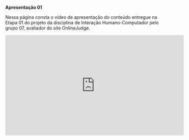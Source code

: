 **Apresentação 01**

Nessa página consta o vídeo de apresentação do conteúdo entregue na Etapa 01 do projeto da disciplina de Interação Humano-Computador pelo grupo 07, avaliador do site OnlineJudge.

<iframe width="560" height="315" src="https://www.youtube.com/embed/5PmTHC_QT5E?si=uzkTSG_fk3n23036" title="YouTube video player" frameborder="0" allow="accelerometer; autoplay; clipboard-write; encrypted-media; gyroscope; picture-in-picture; web-share" allowfullscreen></iframe>